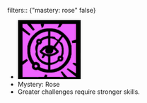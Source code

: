 filters:: {"mastery: rose" false}

- ![image.png](../assets/image_1700895577509_0.png)
- Mystery: Rose
- Greater challenges require stronger skills.